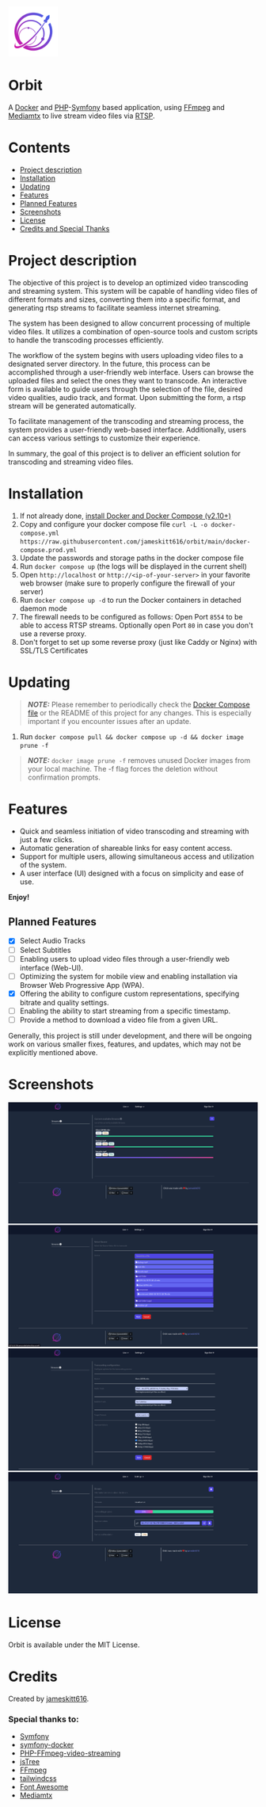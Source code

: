 <img src="./assets/images/OrbitLogo_500.png" alt="Orbit" width="100"/>

# Orbit

A [Docker](https://www.docker.com/) and [PHP](https://www.php.net/)-[Symfony](https://symfony.com) based application,
using [FFmpeg](https://ffmpeg.org/) and [Mediamtx](https://github.com/bluenviron/mediamtx) to live stream video files
via [RTSP](https://en.wikipedia.org/wiki/Real_Time_Streaming_Protocol).

# Contents

- [Project description](#project-description)
- [Installation](#installation)
- [Updating](#updating)
- [Features](#features)
- [Planned Features](#planned-features)
- [Screenshots](#screenshots)
- [License](#license)
- [Credits and Special Thanks](#credits)

# Project description

The objective of this project is to develop an optimized video transcoding and streaming system. This system will be
capable of handling video files of different formats and sizes, converting them into a specific format, and generating
rtsp streams to facilitate seamless internet streaming.

The system has been designed to allow concurrent processing of multiple video files. It utilizes a combination of
open-source tools and custom scripts to handle the transcoding processes efficiently.

The workflow of the system begins with users uploading video files to a designated server directory. In the future, this
process can be accomplished through a user-friendly web interface. Users can browse the uploaded files and select the
ones they want to transcode. An interactive form is available to guide users through the selection of the file, desired
video qualities, audio track, and format. Upon submitting the form, a rtsp stream will be generated automatically.

To facilitate management of the transcoding and streaming process, the system provides a user-friendly web-based
interface. Additionally, users can access various settings to customize their experience.

In summary, the goal of this project is to deliver an efficient solution for transcoding and streaming video files.

# Installation

1. If not already done, [install Docker and Docker Compose (v2.10+)](https://docs.docker.com/engine/install/)
2. Copy and configure your docker compose
   file `curl -L -o docker-compose.yml https://raw.githubusercontent.com/jameskitt616/orbit/main/docker-compose.prod.yml`
3. Update the passwords and storage paths in the docker compose file
4. Run `docker compose up` (the logs will be displayed in the current shell)
5. Open `http://localhost` or `http://<ip-of-your-server>` in your favorite web browser (make sure to properly configure
   the firewall of your server)
6. Run `docker compose up -d` to run the Docker containers in detached daemon mode
7. The firewall needs to be configured as follows: Open Port `8554` to be able to access RTSP streams. Optionally open
   Port `80` in case you don't use a reverse proxy.
8. Don't forget to set up some reverse proxy (just like Caddy or Nginx) with SSL/TLS Certificates

# Updating

> **_NOTE:_** Please remember to periodically check
> the [Docker Compose file](https://raw.githubusercontent.com/jameskitt616/orbit/main/docker-compose.prod.yml) or the
> README of this project for any changes. This is especially important if you encounter issues after an update.

1. Run `docker compose pull && docker compose up -d && docker image prune -f`

> **_NOTE:_** `docker image prune -f` removes unused Docker images from your local machine. The -f flag forces the
> deletion without confirmation prompts.

# Features

* Quick and seamless initiation of video transcoding and streaming with just a few clicks.
* Automatic generation of shareable links for easy content access.
* Support for multiple users, allowing simultaneous access and utilization of the system.
* A user interface (UI) designed with a focus on simplicity and ease of use.

**Enjoy!**

## Planned Features

- [x] Select Audio Tracks
- [ ] Select Subtitles
- [ ] Enabling users to upload video files through a user-friendly web interface (Web-UI).
- [ ] Optimizing the system for mobile view and enabling installation via Browser Web Progressive App (WPA).
- [x] Offering the ability to configure custom representations, specifying bitrate and quality settings.
- [ ] Enabling the ability to start streaming from a specific timestamp.
- [ ] Provide a method to download a video file from a given URL.

Generally, this project is still under development, and there will be ongoing work on various smaller fixes, features,
and updates, which may not be explicitly mentioned above.

# Screenshots

![Transcode List](docker/screenshots/transcode_list.png)
![File picker](docker/screenshots/filepicker.png)
![Transcode Settings](docker/screenshots/transcode_settings.png)
![Stream](docker/screenshots/stream.png)

# License

Orbit is available under the MIT License.

# Credits

Created by [jameskitt616](https://jameskitt616.one/).

### Special thanks to:

* [Symfony](https://github.com/symfony/symfony)
* [symfony-docker](https://github.com/dunglas/symfony-docker)
* [PHP-FFmpeg-video-streaming](https://github.com/hadronepoch/PHP-FFmpeg-video-streaming)
* [jsTree](https://github.com/vakata/jstree)
* [FFmpeg](https://ffmpeg.org)
* [tailwindcss](https://tailwindcss.com/)
* [Font Awesome](https://fontawesome.com/)
* [Mediamtx](https://github.com/bluenviron/mediamtx)
